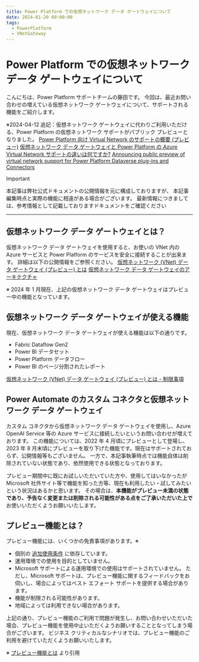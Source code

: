 ```yaml
---
title: Power Platform での仮想ネットワーク データ ゲートウェイについて
date: 2024-01-20 00:00:00
tags:
  - PowerPlatform
  - VNetGateway
---
```


# Power Platform での仮想ネットワーク データ ゲートウェイについて
<!-- ここに 導入部分 -->
こんにちは、Power Platform サポートチームの藤田です。
今回は、最近お問い合わせの増えている仮想ネットワーク ゲートウェイについて、サポートされる機能をご紹介します。

※2024-04-12 追記：仮想ネットワーク ゲートウェイに代わりご利用いただける、Power Platform の仮想ネットワーク サポートがパブリック プレビューとなりました。
[Power Platform 向け Virtual Network のサポートの概要 (プレビュー)](https://learn.microsoft.com/ja-jp/power-platform/admin/vnet-support-overview)
[仮想ネットワーク データ ゲートウェイと Power Platform の Azure Virtual Network サポートの違いは何ですか?](https://learn.microsoft.com/en-in/power-platform/admin/vnet-support-overview#whats-the-difference-between-a-virtual-network-data-gateway-and-azure-virtual-network-support-for-power-platform)
[Announcing public preview of virtual network support for Power Platform Dataverse plug-ins and Connectors](https://powerapps.microsoft.com/en-us/blog/announcing-public-preview-of-virtual-network-support-for-power-platform-dataverse-plug-ins-and-connectors/)

<!-- more -->

<!-- ここに Read more 以降の文章 -->
> [!IMPORTANT] 
> 本記事は弊社公式ドキュメントの公開情報を元に構成しておりますが、 本記事編集時点と実際の機能に相違がある場合がございます。 
> 最新情報につきましては、参考情報として記載しておりますドキュメントをご確認ください

---
## 仮想ネットワーク データ ゲートウェイとは？

仮想ネットワーク データ ゲートウェイを使用すると、お使いの VNet 内の Azure サービスと Power Platform のサービスを安全に接続することが出来ます。
詳細は以下の公開情報をご参照ください。
[仮想ネットワーク (VNet) データ ゲートウェイ (プレビュー) とは](https://learn.microsoft.com/ja-jp/data-integration/vnet/overview)
[仮想ネットワーク データ ゲートウェイのアーキテクチャ](https://learn.microsoft.com/ja-jp/data-integration/vnet/data-gateway-architecture)

※ 2024 年 1 月現在、上記の仮想ネットワーク データ ゲートウェイはプレビュー中の機能となっています。

## 仮想ネットワーク データ ゲートウェイが使える機能

現在、仮想ネットワーク データ ゲートウェイが使える機能は以下の通りです。
- Fabric Dataflow Gen2
- Power BI データセット
- Power Platform データフロー
- Power BI のページ分割されたレポート

[仮想ネットワーク (VNet) データ ゲートウェイ (プレビュー) とは - 制限事項](https://learn.microsoft.com/ja-jp/data-integration/vnet/overview#limitations)

## Power Automate のカスタム コネクタと仮想ネットワーク データ ゲートウェイ

カスタム コネクタから仮想ネットワーク データ ゲートウェイを使用し、Azure OpenAI Service 等の Azure サービスに接続したいというお問い合わせが増えております。
この機能については、2022 年 4 月頃にプレビューとして登場し、2023 年 8 月末頃にプレビューを取り下げた機能です。現在はサポートされておらず、公開情報等もございません。
一方で、本記事執筆時点では機能自体は削除されていない状態であり、依然使用できる状態となっております。

プレビュー期間中に既にお試しいただいていた方や、使用してはいなかったが Microsoft 社外サイト等で機能を知った方等、現在も利用したい・試してみたいという状況はあるかと思います。
その場合は、**本機能がプレビュー未満の状態であり、予告なく変更または削除される可能性がある点をご了承いただいた上で**お使いいただくようお願いいたします。

## プレビュー機能とは？

プレビュー機能には、いくつかの免責事項があります。※
- 個別の [追加使用条件](https://dynamics.microsoft.com/ja-jp/legaldocs/supp-dynamics365-preview/) に依存しています。
- 運用環境での使用を目的としていません。
- Microsoft サポートによる運用環境での使用はサポートされていません。 ただし、Microsoft サポートは、プレビュー機能に関するフィードバックをお伺いし、場合によってはベスト エフォート サポートを提供する場合があります。
- 機能が制限される可能性があります。
- 地域によっては利用できない場合があります。

上記の通り、プレビュー機能のご利用で問題が発生し、お問い合わせいただいた場合、プレビュー機能を使用中止いただくようお願いすることとなってしまう場合がございます。
ビジネス クリティカルなシナリオでは、プレビュー機能のご利用を避けていただくようお願いいたします。

※ [プレビュー機能とは](https://learn.microsoft.com/ja-jp/dynamics365/sales/sales-previews-in-trial) より引用
